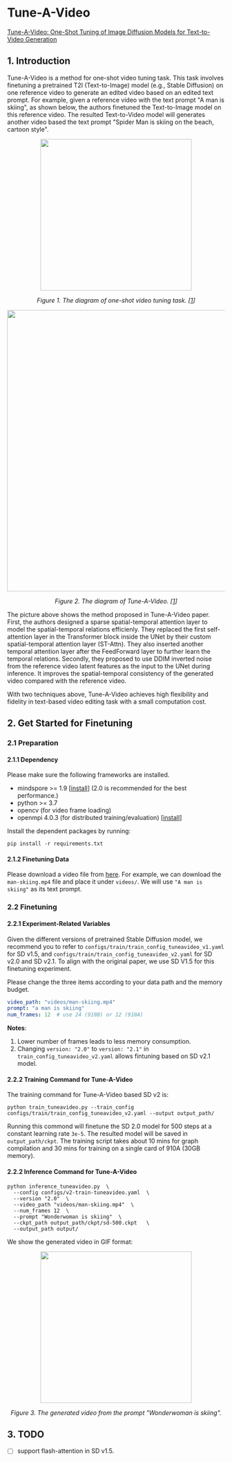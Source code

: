 # Tune-A-Video
[Tune-A-Video: One-Shot Tuning of Image Diffusion Models for Text-to-Video Generation](https://arxiv.org/abs/2212.11565)

## 1. Introduction

Tune-A-Video is a method for one-shot video tuning task. This task involves finetuning a pretrained T2I (Text-to-Image) model (e.g., Stable Diffusion) on one reference video to generate an edited video based on an edited text prompt. For example, given a reference video with the text prompt "A man is skiing", as shown below, the authors finetuned the Text-to-Image model on this reference video. The resulted Text-to-Video model will generates another video based the text prompt "Spider Man is skiing on the beach, cartoon style".

<p align="center">
  <img src="https://raw.githubusercontent.com/wtomin/mindone-assets/main/tuneavideo/task_diagram.PNG" width=350 />
</p>
<p align="center">
  <em> Figure 1. The diagram of one-shot video tuning task. [<a href="#references">1</a>] </em>
</p>



<p align="center">
  <img src="https://raw.githubusercontent.com/wtomin/mindone-assets/main/tuneavideo/method_diagram.PNG" width=650 />
</p>
<p align="center">
  <em> Figure 2. The diagram of Tune-A-Video. [<a href="#references">1</a>] </em>
</p>

The picture above shows the method proposed in Tune-A-Video paper. First, the authors designed a sparse spatial-temporal attention layer to model the spatial-temporal relations efficienly. They replaced the first self-attention layer in the Transformer block inside the UNet by their custom spatial-temporal attention layer (ST-Attn). They also inserted another temporal attention layer after the FeedForward layer to further learn the temporal relations. Secondly, they proposed to use DDIM inverted noise from the reference video latent features as the input to the UNet during inference. It improves the spatial-temporal consistency of the generated video compared with the reference video.

With two techniques above, Tune-A-Video achieves high flexibility and fidelity in text-based video editing task with a small computation cost.





## 2. Get Started for Finetuning


### 2.1 Preparation

#### 2.1.1 Dependency

Please make sure the following frameworks are installed.

- mindspore >= 1.9  [[install](https://www.mindspore.cn/install)] (2.0 is recommended for the best performance.)
- python >= 3.7
- opencv (for video frame loading)
- openmpi 4.0.3 (for distributed training/evaluation)  [[install](https://www.open-mpi.org/software/ompi/v4.0/)]

Install the dependent packages by running:
```shell
pip install -r requirements.txt
```

#### 2.1.2 Finetuning Data

Please download a video file from [here](https://github.com/showlab/Tune-A-Video/tree/main/data). For example, we can download the `man-skiing.mp4` file and place it under `videos/`. We will use `"A man is skiing"` as its text prompt.


### 2.2 Finetuning

#### 2.2.1 Experiment-Related Variables

Given the different versions of pretrained Stable Diffusion model, we recommend you to refer to `configs/train/train_config_tuneavideo_v1.yaml` for SD v1.5, and `configs/train/train_config_tuneavideo_v2.yaml` for SD v2.0 and SD v2.1. To align with the original paper, we use SD V1.5 for this finetuning experiment.

Please change the three items according to your data path and the memory budget.
```yaml
video_path: "videos/man-skiing.mp4"
prompt: "a man is skiing"
num_frames: 12  # use 24 (910B) or 12 (910A)
```

**Notes**:
1. Lower number of frames leads to less memory consumption.
2. Changing `version: "2.0"` to `version: "2.1"` in `train_config_tuneavideo_v2.yaml` allows fintuning based on SD v2.1 model.


#### 2.2.2 Training Command for Tune-A-Video

The training command for Tune-A-Video based SD v2 is:
```shell
python train_tuneavideo.py --train_config configs/train/train_config_tuneavideo_v2.yaml --output output_path/
```

Running this commond will finetune the SD 2.0 model for 500 steps at a constant learning rate `3e-5`. The resulted model will be saved in `output_path/ckpt`. The training script takes about 10 mins for graph compilation and 30 mins for training on a single card of 910A (30GB memory).

#### 2.2.2 Inference Command for Tune-A-Video

```shell
python inference_tuneavideo.py  \
  --config configs/v2-train-tuneavideo.yaml  \
  --version "2.0"  \
  --video_path "videos/man-skiing.mp4"  \
  --num_frames 12  \
  --prompt "Wonderwoman is skiing"  \
  --ckpt_path output_path/ckpt/sd-500.ckpt   \
  --output_path output/
```


We show the generated video in GIF format:

<p align="center">
  <img src="https://raw.githubusercontent.com/wtomin/mindone-assets/main/tuneavideo/wonderwoman_example.gif" width=350 />
</p>
<p align="center">
  <em> Figure 3. The generated video from the prompt "Wonderwoman is skiing". </em>
</p>

## 3. TODO

- [ ] support flash-attention in SD v1.5.
